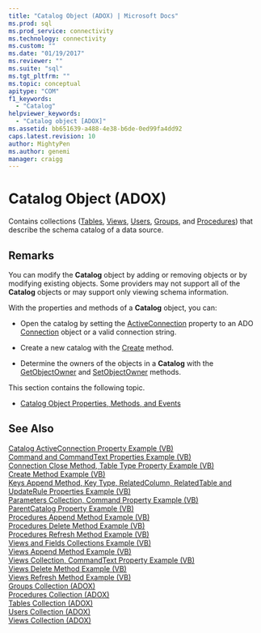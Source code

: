 ```yaml
---
title: "Catalog Object (ADOX) | Microsoft Docs"
ms.prod: sql
ms.prod_service: connectivity
ms.technology: connectivity
ms.custom: ""
ms.date: "01/19/2017"
ms.reviewer: ""
ms.suite: "sql"
ms.tgt_pltfrm: ""
ms.topic: conceptual
apitype: "COM"
f1_keywords: 
  - "Catalog"
helpviewer_keywords: 
  - "Catalog object [ADOX]"
ms.assetid: bb651639-a488-4e38-b6de-0ed99fa4dd92
caps.latest.revision: 10
author: MightyPen
ms.author: genemi
manager: craigg
---
```

# Catalog Object (ADOX)
Contains collections ([Tables](../../../ado/reference/adox-api/tables-collection-adox.md), [Views](../../../ado/reference/adox-api/views-collection-adox.md), [Users](../../../ado/reference/adox-api/users-collection-adox.md), [Groups](../../../ado/reference/adox-api/groups-collection-adox.md), and [Procedures](../../../ado/reference/adox-api/procedures-collection-adox.md)) that describe the schema catalog of a data source.  
  
## Remarks  
 You can modify the **Catalog** object by adding or removing objects or by modifying existing objects. Some providers may not support all of the **Catalog** objects or may support only viewing schema information.  
  
 With the properties and methods of a **Catalog** object, you can:  
  
-   Open the catalog by setting the [ActiveConnection](../../../ado/reference/adox-api/activeconnection-property-adox.md) property to an ADO [Connection](../../../ado/reference/ado-api/connection-object-ado.md) object or a valid connection string.  
  
-   Create a new catalog with the [Create](../../../ado/reference/adox-api/create-method-adox.md) method.  
  
-   Determine the owners of the objects in a **Catalog** with the [GetObjectOwner](../../../ado/reference/adox-api/getobjectowner-method-adox.md) and [SetObjectOwner](../../../ado/reference/adox-api/setobjectowner-method.md) methods.  
  
 This section contains the following topic.  
  
-   [Catalog Object Properties, Methods, and Events](../../../ado/reference/adox-api/catalog-object-properties-methods-and-events.md)  
  
## See Also  
 [Catalog ActiveConnection Property Example (VB)](../../../ado/reference/adox-api/catalog-activeconnection-property-example-vb.md)   
 [Command and CommandText Properties Example (VB)](../../../ado/reference/adox-api/command-and-commandtext-properties-example-vb.md)   
 [Connection Close Method, Table Type Property Example (VB)](../../../ado/reference/adox-api/connection-close-method-table-type-property-example-vb.md)   
 [Create Method Example (VB)](../../../ado/reference/adox-api/create-method-example-vb.md)   
 [Keys Append Method, Key Type, RelatedColumn, RelatedTable and UpdateRule Properties Example (VB)](../../../ado/reference/adox-api/keys-append-method-key-type-relatedcolumn-relatedtable-example-vb.md)   
 [Parameters Collection, Command Property Example (VB)](../../../ado/reference/adox-api/parameters-collection-command-property-example-vb.md)   
 [ParentCatalog Property Example (VB)](../../../ado/reference/adox-api/parentcatalog-property-example-vb.md)   
 [Procedures Append Method Example (VB)](../../../ado/reference/adox-api/procedures-append-method-example-vb.md)   
 [Procedures Delete Method Example (VB)](../../../ado/reference/adox-api/procedures-delete-method-example-vb.md)   
 [Procedures Refresh Method Example (VB)](../../../ado/reference/adox-api/procedures-refresh-method-example-vb.md)   
 [Views and Fields Collections Example (VB)](../../../ado/reference/adox-api/views-and-fields-collections-example-vb.md)   
 [Views Append Method Example (VB)](../../../ado/reference/adox-api/views-append-method-example-vb.md)   
 [Views Collection, CommandText Property Example (VB)](../../../ado/reference/adox-api/views-collection-commandtext-property-example-vb.md)   
 [Views Delete Method Example (VB)](../../../ado/reference/adox-api/views-delete-method-example-vb.md)   
 [Views Refresh Method Example (VB)](../../../ado/reference/adox-api/views-refresh-method-example-vb.md)   
 [Groups Collection (ADOX)](../../../ado/reference/adox-api/groups-collection-adox.md)   
 [Procedures Collection (ADOX)](../../../ado/reference/adox-api/procedures-collection-adox.md)   
 [Tables Collection (ADOX)](../../../ado/reference/adox-api/tables-collection-adox.md)   
 [Users Collection (ADOX)](../../../ado/reference/adox-api/users-collection-adox.md)   
 [Views Collection (ADOX)](../../../ado/reference/adox-api/views-collection-adox.md)
